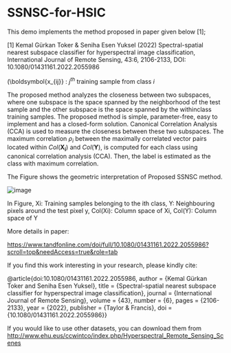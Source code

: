 # SSNSC-for-HSIC

This demo implements the method proposed in paper given below  [1];

[1] Kemal Gürkan Toker & Seniha Esen Yuksel (2022) Spectral-spatial nearest subspace classifier for hyperspectral image classification,
International Journal of Remote Sensing, 43:6, 2106-2133, DOI: 10.1080/01431161.2022.2055986

(\boldsymbol{x_{ij}} :  $j^{th}$ training sample from class $i$

The proposed method analyzes the closeness between two subspaces, where one subspace is the space spanned 
by the neighborhood of the test sample and the other subspace is the space spanned by the withinclass training samples. 
The proposed method is simple, parameter-free, easy to implement and has a closed-form solution. Canonical Correlation Analysis
(CCA) is used to measure the closeness between these two subspaces.  The maximum correlation $\rho_i$ between the maximally correlated 
vector pairs located within $Col(\mathbf{X_i})$ and $Col(\mathbf{Y})$, is computed for each class using canonical correlation analysis (CCA).
Then, the label is estimated as the class with maximum correlation.

The Figure shows the geometric interpretation of Proposed SSNSC method. 

![image](https://github.com/kgtoker/SSNSC-for-HSIC/assets/57569368/44091ff8-25d2-4bb6-a829-ca0980aa0aa5)

In Figure, 
Xi: Training samples belonging to the ith class, 
Y: Neighbouring pixels around the test pixel y,
Col(Xi): Column space of Xi,
Col(Y): Column space of Y

More details in paper:

https://www.tandfonline.com/doi/full/10.1080/01431161.2022.2055986?scroll=top&needAccess=true&role=tab

If you find this work interesting in your research, please kindly cite:

@article{doi:10.1080/01431161.2022.2055986,
author = {Kemal Gürkan Toker and Seniha Esen Yuksel},
title = {Spectral-spatial nearest subspace classifier for hyperspectral image classification},
journal = {International Journal of Remote Sensing},
volume = {43},
number = {6},
pages = {2106-2133},
year  = {2022},
publisher = {Taylor & Francis},
doi = {10.1080/01431161.2022.2055986}}

If you would like to use other datasets, you can download them from 
http://www.ehu.eus/ccwintco/index.php/Hyperspectral_Remote_Sensing_Scenes

